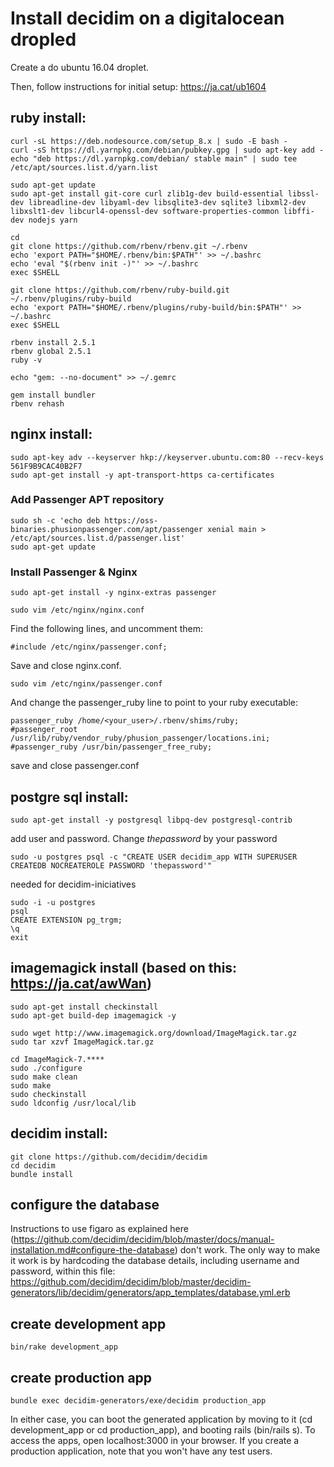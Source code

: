 # Install decidim on a digitalocean dropled

Create a do ubuntu 16.04 droplet.

Then, follow instructions for initial setup: https://ja.cat/ub1604

## ruby install:

```
curl -sL https://deb.nodesource.com/setup_8.x | sudo -E bash -
curl -sS https://dl.yarnpkg.com/debian/pubkey.gpg | sudo apt-key add -
echo "deb https://dl.yarnpkg.com/debian/ stable main" | sudo tee /etc/apt/sources.list.d/yarn.list

sudo apt-get update
sudo apt-get install git-core curl zlib1g-dev build-essential libssl-dev libreadline-dev libyaml-dev libsqlite3-dev sqlite3 libxml2-dev libxslt1-dev libcurl4-openssl-dev software-properties-common libffi-dev nodejs yarn

cd
git clone https://github.com/rbenv/rbenv.git ~/.rbenv
echo 'export PATH="$HOME/.rbenv/bin:$PATH"' >> ~/.bashrc
echo 'eval "$(rbenv init -)"' >> ~/.bashrc
exec $SHELL

git clone https://github.com/rbenv/ruby-build.git ~/.rbenv/plugins/ruby-build
echo 'export PATH="$HOME/.rbenv/plugins/ruby-build/bin:$PATH"' >> ~/.bashrc
exec $SHELL

rbenv install 2.5.1
rbenv global 2.5.1
ruby -v

echo "gem: --no-document" >> ~/.gemrc

gem install bundler
rbenv rehash
```

## nginx install:

```
sudo apt-key adv --keyserver hkp://keyserver.ubuntu.com:80 --recv-keys 561F9B9CAC40B2F7
sudo apt-get install -y apt-transport-https ca-certificates
```

### Add Passenger APT repository
```
sudo sh -c 'echo deb https://oss-binaries.phusionpassenger.com/apt/passenger xenial main > /etc/apt/sources.list.d/passenger.list'
sudo apt-get update
```

### Install Passenger & Nginx
```
sudo apt-get install -y nginx-extras passenger

sudo vim /etc/nginx/nginx.conf
```


Find the following lines, and uncomment them:
```
#include /etc/nginx/passenger.conf;
```

Save and close nginx.conf.

```
sudo vim /etc/nginx/passenger.conf
```

And change the passenger_ruby line to point to your ruby executable:
```
passenger_ruby /home/<your_user>/.rbenv/shims/ruby;
#passenger_root /usr/lib/ruby/vendor_ruby/phusion_passenger/locations.ini;
#passenger_ruby /usr/bin/passenger_free_ruby;
```

save and close passenger.conf

## postgre sql install:
```
sudo apt-get install -y postgresql libpq-dev postgresql-contrib
```

add user and password. Change *thepassword* by your password
```
sudo -u postgres psql -c "CREATE USER decidim_app WITH SUPERUSER CREATEDB NOCREATEROLE PASSWORD 'thepassword'"
```
needed for decidim-iniciatives
```
sudo -i -u postgres
psql
CREATE EXTENSION pg_trgm;
\q
exit
```

## imagemagick install (based on this: https://ja.cat/awWan)
```
sudo apt-get install checkinstall
sudo apt-get build-dep imagemagick -y

sudo wget http://www.imagemagick.org/download/ImageMagick.tar.gz
sudo tar xzvf ImageMagick.tar.gz

cd ImageMagick-7.****
sudo ./configure
sudo make clean
sudo make
sudo checkinstall
sudo ldconfig /usr/local/lib
```

## decidim install:
```
git clone https://github.com/decidim/decidim
cd decidim
bundle install
```

## configure the database
Instructions to use figaro as explained here (https://github.com/decidim/decidim/blob/master/docs/manual-installation.md#configure-the-database) don't work. The only way to make it work is by hardcoding the database details, including username and password, within this file: https://github.com/decidim/decidim/blob/master/decidim-generators/lib/decidim/generators/app_templates/database.yml.erb


## create development app
```
bin/rake development_app
```

## create production app
```
bundle exec decidim-generators/exe/decidim production_app
```

In either case, you can boot the generated application by moving to it (cd development_app or cd production_app), and booting rails (bin/rails s). To access the apps, open localhost:3000 in your browser. If you create a production application, note that you won't have any test users.

